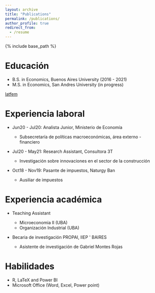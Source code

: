 ```yaml
---
layout: archive
title: "Publications"
permalink: /publications/
author_profile: true
redirect_from:
  - /resume
---
```


{% include base_path %}

Educación
======
* B.S. in Economics, Buenos Aires University (2016 - 2021)
* M.S. in Economics, San Andres University (in progress)

[latfem](https://latfem.org/cuanto-cuesta-comer-en-argentina/)

Experiencia laboral
======
* Jun20 - Jul20: Analista Junior, Ministerio de Economía 
  * Subsecretaría de políticas macroeconómicas, área externo - financiero 
  
* Jul20 - May21: Research Assistant, Consultora 3T  
  * Investigación sobre innovaciones en el sector de la construcción

* Oct18 - Nov19: Pasante de impuestos, Naturgy Ban
  * Ausiliar de impuestos 
 
Experiencia académica
======
* Teaching Assistant
  * Microeconomia II (UBA)
  * Organización Industrial (UBA) 
  
* Becaria de investigación PROPAI, IIEP ' BAIRES
  * Asistente de investigación de Gabriel Montes Rojas

Habilidades
======
* R, LaTeX and Power BI
* Microsoft Office (Word, Excel, Power point)

   
